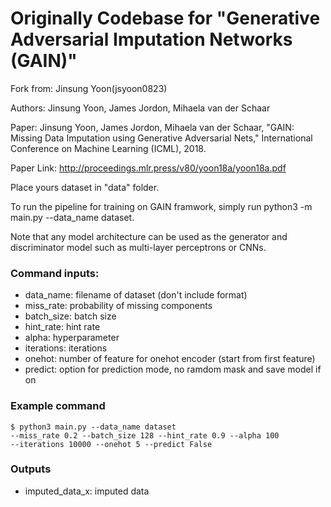 # Originally Codebase for "Generative Adversarial Imputation Networks (GAIN)"

Fork from: Jinsung Yoon(jsyoon0823)

Authors: Jinsung Yoon, James Jordon, Mihaela van der Schaar

Paper: Jinsung Yoon, James Jordon, Mihaela van der Schaar, 
"GAIN: Missing Data Imputation using Generative Adversarial Nets," 
International Conference on Machine Learning (ICML), 2018.
 
Paper Link: http://proceedings.mlr.press/v80/yoon18a/yoon18a.pdf

Place yours dataset in "data" folder.

To run the pipeline for training on GAIN framwork, simply run 
python3 -m main.py --data_name dataset.

Note that any model architecture can be used as the generator and 
discriminator model such as multi-layer perceptrons or CNNs. 

### Command inputs:

-   data_name: filename of dataset (don't include format)
-   miss_rate: probability of missing components
-   batch_size: batch size
-   hint_rate: hint rate
-   alpha: hyperparameter
-   iterations: iterations
-   onehot: number of feature for onehot encoder (start from first feature)
-   predict: option for prediction mode, no ramdom mask and save model if on


### Example command

```shell
$ python3 main.py --data_name dataset
--miss_rate 0.2 --batch_size 128 --hint_rate 0.9 --alpha 100
--iterations 10000 --onehot 5 --predict False
```

### Outputs

-   imputed_data_x: imputed data
